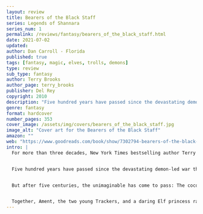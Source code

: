 ```yaml
---
layout: review
title: Bearers of the Black Staff
series: Legends of Shannara
series_num: 1
permalink: /reviews/fantasy/bearers_of_the_black_staff.html
date: 2021-07-02
updated: 
author: Dan Carroll - Florida
published: true
tags: [fantasy, magic, elves, trolls, demons]
type: review
sub_type: fantasy
author: Terry Brooks
author_page: terry_brooks
publisher: Del Rey
copyright: 2010
description: "Five hundred years have passed since the devastating demon-led war tore apart the United States and nearly exterminated humankind. Those who escaped the carnage were led to sanctuary in an idyllic valley, its borders warded by powerful magic against the horrors beyond. But the cocoon of protective magic surrounding the valley has now vanished."
genre: fantasy
format: hardcover
number_pages: 353
cover_image: /assets/img/covers/bearers_of_the_black_staff.jpg
image_alt: "Cover art for the Bearers of the Black Staff"
amazon: ""
web: "https://www.goodreads.com/book/show/7302794-bearers-of-the-black-staff"
intro: |
  For more than three decades, New York Times bestselling author Terry Brooks has ruled the epic fantasy realm with his legendary Shannara series. With each new novel the mythos has deepened, ever more fascinating characters have arisen, and increasingly breathtaking vistas of magical adventure have emerged. Now the evolution of one of imaginative fiction’s most beloved worlds continues in the first book of the new series Legends of Shannara: Bearers of the Black Staff.


  Five hundred years have passed since the devastating demon-led war that tore apart the United States, leaving nothing but scorched and poisoned ruins, and nearly exterminating humankind. Those who escaped the carnage and blight were led to sanctuary by the boy savior known as the Hawk—the gypsy morph. In an idyllic valley, its borders warded by powerful magic against the horrors beyond, humans, elves, and mutants alike found a place they believed would be their home forever.


  But after five centuries, the unimaginable has come to pass: The cocoon of protective magic surrounding the valley has vanished. When Sider Ament, the only surviving descendant of the Knights of the Word, detects unknown predators stalking the valley, he fears the worst. And when Panterra Qu and Prue Liss, expert Trackers from the human village of Glensk Wood, find two of their own gruesomely killed, there can be no doubt: The once safe haven of generations has been laid bare and made vulnerable to whatever still lurks in the wasteland of the outside world.


  Together, Ament, the two young Trackers, and a daring Elf princess race to spread word of the encroaching danger—and spearhead plans to defend their ancestral home. But suspicion and hostility among their countrymen threaten to doom their efforts from within—while beyond the breached borders, a ruthless Troll army masses for invasion. And in the thick of it all, the last wielder of the black staff and its awesome magic must find a successor to carry on the fight against the cresting new wave of evil.
---
```



